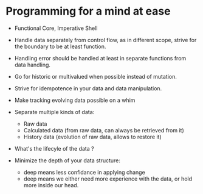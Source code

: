 # Programming for a mind at ease

* Functional Core, Imperative Shell
* Handle data separately from control flow, as in different scope, strive for the boundary to be at least function.
* Handling error should be handled at least in separate functions from data handling.
* Go for historic or multivalued when possible instead of mutation.
* Strive for idempotence in your data and data manipulation.
* Make tracking evolving data possible on a whim

* Separate multiple kinds of data:
  - Raw data
  - Calculated data (from raw data, can always be retrieved from it)
  - History data (evolution of raw data, allows to restore it)

* What's the lifecyle of the data ?

* Minimize the depth of your data structure:
   - deep means less confidance in applying change
   - deep means we either need more experience with the data, or hold more inside our head.
